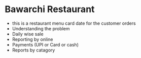# Bawarchi Restaurant
- this is a restaurant menu card date for the customer orders
- Understanding the problem
- Daily wise sale
- Reporting by online
- Payments (UPI or Card or cash)
- Reports by catagory
